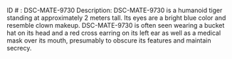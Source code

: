ID # : DSC-MATE-9730
Description: DSC-MATE-9730 is a humanoid tiger standing at approximately 2 meters tall. Its eyes are a bright blue color and resemble clown makeup. DSC-MATE-9730 is often seen wearing a bucket hat on its head and a red cross earring on its left ear as well as a medical mask over its mouth, presumably to obscure its features and maintain secrecy.